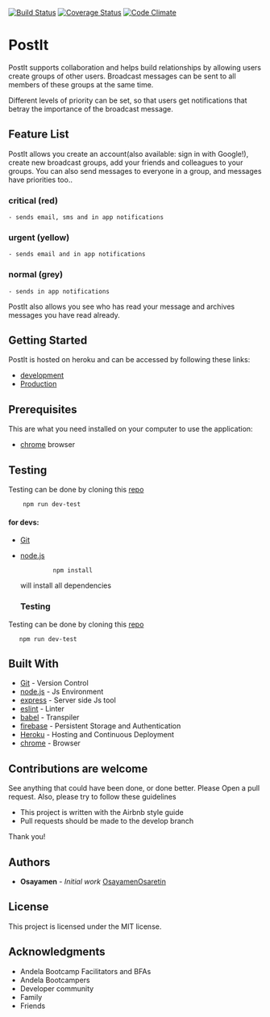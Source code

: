 [![Build Status](https://travis-ci.org/OsayamenOsaretin/post-it-app.svg?branch=develop)](https://travis-ci.org/OsayamenOsaretin/post-it-app) [![Coverage Status](https://coveralls.io/repos/github/OsayamenOsaretin/post-it-app/badge.svg?branch=develop)](https://coveralls.io/github/OsayamenOsaretin/post-it-app?branch=develop)
[![Code Climate](https://codeclimate.com/github/codeclimate/codeclimate/badges/gpa.svg)](https://codeclimate.com/github/codeclimate/codeclimate)
# PostIt

PostIt supports collaboration and helps build relationships by allowing users create groups of other users. Broadcast messages can be sent to all members of these groups at the same time.

Different levels of priority can be set, so that users get notifications that betray the importance of the broadcast message.

## Feature List
PostIt allows you create an account(also available: sign in with Google!), create new broadcast groups, add your friends and colleagues to your groups. You can also send messages to everyone in a group, and messages have priorities too..
  ### critical (red)
    - sends email, sms and in app notifications
  ### urgent (yellow)
    - sends email and in app notifications
  ### normal (grey)
    - sends in app notifications
PostIt also allows you see who has read your message and archives messages you have read already. 



## Getting Started
 PostIt is hosted on heroku and can be accessed by following these links: 
   - [development](https://postit-app-develop.herokuapp.com/) 
   - [Production](https://postit-app-prod.herokuapp.com/)
        


## Prerequisites
 This are what you need installed on your computer to use the application:

 - [chrome](https://www.google.com/chrome/browser/desktop/) browser

## Testing
  Testing can be done by cloning this [repo](https://www.google.com.ng/url?sa=t&rct=j&q=&esrc=s&source=web&cd=13&cad=rja&uact=8&ved=0ahUKEwjF5-G0x-3WAhVFCsAKHcuMC5kQFghcMAw&url=https%3A%2F%2Fwww.atlassian.com%2Fgit%2Ftutorials%2Fsetting-up-a-repository%2Fgit-clone&usg=AOvVaw2J2FfedigWA32-5jmLH7kR) 

        npm run dev-test
 #### for devs:
 - [Git]((https://git-for-windows.github.io/))
 - [node.js]((https://nodejs.org/en/download/))
                
                npm install  
                
     will install all dependencies
     
     ### Testing
  Testing can be done by cloning this [repo](https://www.google.com.ng/url?sa=t&rct=j&q=&esrc=s&source=web&cd=13&cad=rja&uact=8&ved=0ahUKEwjF5-G0x-3WAhVFCsAKHcuMC5kQFghcMAw&url=https%3A%2F%2Fwww.atlassian.com%2Fgit%2Ftutorials%2Fsetting-up-a-repository%2Fgit-clone&usg=AOvVaw2J2FfedigWA32-5jmLH7kR) 

       npm run dev-test 


## Built With

- [Git](https://github.com/) - Version Control
- [node.js](https://nodejs.org/) - Js Environment
- [express](https://expressjs.com/en/starter/installing.html) - Server side Js tool
- [eslint](http://eslint.org/) - Linter
- [babel](https://babeljs.io/) - Transpiler 
- [firebase](firebase.google.com) - Persistent Storage and Authentication
- [Heroku](www.heroku,com) - Hosting and Continuous Deployment
- [chrome](https://www.google.com/chrome/browser/desktop/index.html) - Browser


## Contributions are welcome
 See anything that could have been done, or done better. Please Open a pull request. Also, please try to follow these guidelines
 - This project is written with the Airbnb style guide
 - Pull requests should be made to the develop branch
 
 Thank you!
## Authors

* **Osayamen** - *Initial work* [OsayamenOsaretin](github.com/OsayamenOsaretin)

## License
This project is licensed under the MIT license.

## Acknowledgments
* Andela Bootcamp Facilitators and BFAs
* Andela Bootcampers
* Developer community
* Family
* Friends
